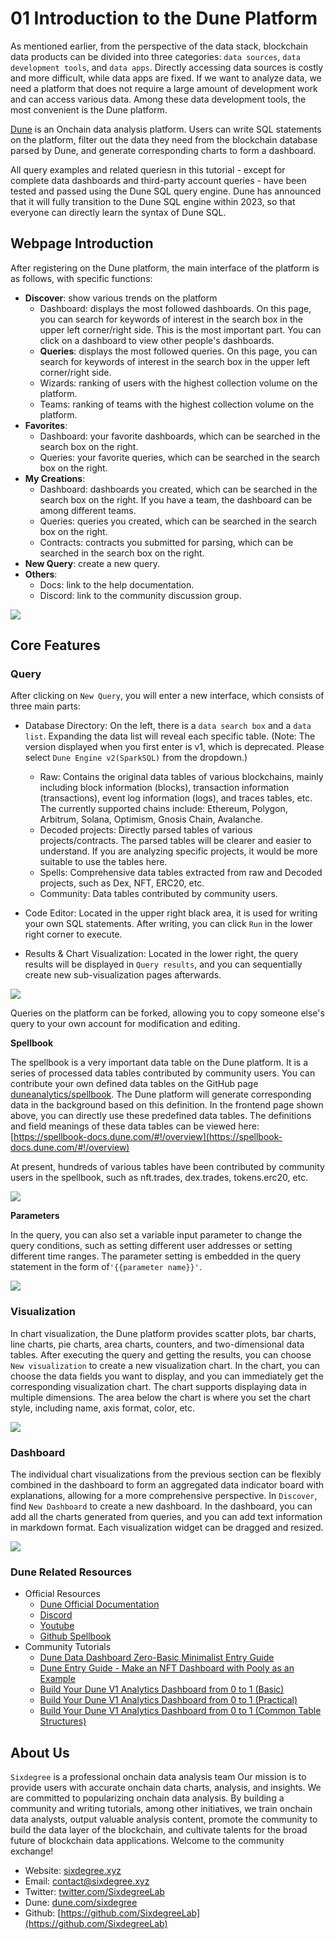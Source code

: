 # 01 Introduction to the Dune Platform #
As mentioned earlier, from the perspective of the data stack, 
blockchain data products can be divided into three categories: 
`data sources`, `data development tools`, and `data apps`. 
Directly accessing data sources is costly and more difficult, 
while data apps are fixed. If we want to analyze data, 
we need a platform that does not require a large amount of development work 
and can access various data. Among these data development tools, 
the most convenient is the Dune platform.

[Dune](https://dune.com/) is an Onchain data analysis platform. 
Users can write SQL statements on the platform, filter out the data they need 
from the blockchain database parsed by Dune, and generate corresponding charts 
to form a dashboard.

All query examples and related queriesn in this tutorial - except for complete data dashboards and third-party account queries - have been tested and passed using the Dune SQL query engine. Dune has announced that it will fully transition to the Dune SQL engine within 2023, so that everyone can directly learn the syntax of Dune SQL.

## Webpage Introduction

After registering on the Dune platform, the main interface of the platform is as follows,
with specific functions:

- **Discover**: show various trends on the platform
  - Dashboard: displays the most followed dashboards. 
    On this page, you can search for keywords of interest in the search box 
    in the upper left corner/right side. This is the most important part.
    You can click on a dashboard to view other people's dashboards.
  - **Queries**: displays the most followed queries. On this page, 
    you can search for keywords of interest in the search box in the 
    upper left corner/right side.
  - Wizards: ranking of users with the highest collection volume on the platform.
  - Teams: ranking of teams with the highest collection volume on the platform.
- **Favorites**:
  - Dashboard: your favorite dashboards, which can be searched in the search box 
    on the right.
  - Queries: your favorite queries, which can be searched in the search box on the right.
- **My Creations**:
  - Dashboard: dashboards you created, which can be searched in the search box 
    on the right. If you have a team, the dashboard can be among different teams.
  - Queries: queries you created, which can be searched in the search box on the right.
  - Contracts: contracts you submitted for parsing, which can be searched 
    in the search box on the right.
- **New Query**: create a new query.
- **Others**:
  - Docs: link to the help documentation.
  - Discord: link to the community discussion group.

![](img/ch01_main-page.png)

## Core Features

### Query

After clicking on `New Query`, you will enter a new interface, 
which consists of three main parts:

- Database Directory: On the left, there is a `data search box` and a `data list`.
  Expanding the data list will reveal each specific table. 
  (Note: The version displayed when you first enter is v1, which is deprecated. 
  Please select `Dune Engine v2(SparkSQL)` from the dropdown.)
  - Raw: Contains the original data tables of various blockchains, 
    mainly including block information (blocks), transaction information (transactions),
    event log information (logs), and traces tables, etc. 
    The currently supported chains include: Ethereum, Polygon, Arbitrum, Solana, Optimism,
    Gnosis Chain, Avalanche.
  - Decoded projects: Directly parsed tables of various projects/contracts. 
    The parsed tables will be clearer and easier to understand. 
    If you are analyzing specific projects, it would be more suitable to use the tables 
    here.
  - Spells: Comprehensive data tables extracted from raw and Decoded projects, 
    such as Dex, NFT, ERC20, etc.
  - Community: Data tables contributed by community users.

- Code Editor: Located in the upper right black area, 
  it is used for writing your own SQL statements. 
  After writing, you can click `Run` in the lower right corner to execute.
- Results & Chart Visualization: Located in the lower right, 
  the query results will be displayed in `Query results`, 
  and you can sequentially create new sub-visualization pages afterwards.

![](img/ch01_query-page.png)

Queries on the platform can be forked, allowing you to copy someone else's query 
to your own account for modification and editing.

**Spellbook**

The spellbook is a very important data table on the Dune platform. It is a series 
of processed data tables contributed by community users. You can contribute your 
own defined data tables on the GitHub 
page [duneanalytics/spellbook](https://github.com/duneanalytics/spellbook). 
The Dune platform will generate corresponding data in the background based on 
this definition. In the frontend page shown above, you can directly use these 
predefined data tables. The definitions and field meanings of these data tables 
can be viewed here: [https://spellbook-docs.dune.com/#!/overview](https://spellbook-docs.dune.com/#!/overview)

At present, hundreds of various tables have been contributed by community users 
in the spellbook, such as nft.trades, dex.trades, tokens.erc20, etc.

![](img/ch01_spellbook.png)

**Parameters**

In the query, you can also set a variable input parameter to change the query conditions,
such as setting different user addresses or setting different time ranges. 
The parameter setting is embedded in the query statement in the form of`'{{parameter name}}'`.

![](img/ch01_query-params.png)

### Visualization

In chart visualization, the Dune platform provides scatter plots, bar charts, 
line charts, pie charts, area charts, counters, and two-dimensional data tables. 
After executing the query and getting the results, you can choose `New visualization` 
to create a new visualization chart. In the chart, you can choose the data fields 
you want to display, and you can immediately get the corresponding visualization chart. 
The chart supports displaying data in multiple dimensions. 
The area below the chart is where you set the chart style, including name, axis format,
color, etc.

![](img/ch01_visualization.png)

### Dashboard

The individual chart visualizations from the previous section can be 
flexibly combined in the dashboard to form an aggregated data indicator board 
with explanations, allowing for a more comprehensive perspective. 
In `Discover`, find `New Dashboard` to create a new dashboard. 
In the dashboard, you can add all the charts generated from queries, 
and you can add text information in markdown format. 
Each visualization widget can be dragged and resized.

![](img/ch01_dashboard.png)

### Dune Related Resources
- Official Resources
  - [Dune Official Documentation](https://dune.com/docs/)
  - [Discord](https://discord.com/invite/ErrzwBz)
  - [Youtube](https://www.youtube.com/channel/UCPrm9d2hLd_YxSExH7oRyAg)
  - [Github Spellbook](https://github.com/duneanalytics/spellbook)
- Community Tutorials
  - [Dune Data Dashboard Zero-Basic Minimalist Entry Guide](https://twitter.com/gm365/status/1525013340459716608)
  - [Dune Entry Guide - Make an NFT Dashboard with Pooly as an Example](https://mirror.xyz/0xa741296A1E9DDc3D6Cf431B73C6225cFb5F6693a/iVzr5bGcGKKCzuvl902P05xo7fxc2qWfqfIHwmCXDI4)
  - [Build Your Dune V1 Analytics Dashboard from 0 to 1 (Basic)](https://mirror.xyz/0xbi.eth/6cbedGOx0GwZdvuxHeyTAgn333jaT34y-2qryvh8Fio)
  - [Build Your Dune V1 Analytics Dashboard from 0 to 1 (Practical)](https://mirror.xyz/0xbi.eth/603BIaKXn7s2_7A84oayY_Fn5XUPh6zDsv2OlQTdzCg)
  - [Build Your Dune V1 Analytics Dashboard from 0 to 1 (Common Table Structures)](https://mirror.xyz/0xbi.eth/uSr336PzXtqMuE_LPBewbJ1CHN2oUs40-TDET2rnkqU)


## About Us

`Sixdegree` is a professional onchain data analysis team Our mission is to provide users with accurate onchain data charts, analysis, and insights. We are committed to popularizing onchain data analysis. By building a community and writing tutorials, among other initiatives, we train onchain data analysts, output valuable analysis content, promote the community to build the data layer of the blockchain, and cultivate talents for the broad future of blockchain data applications. Welcome to the community exchange!

- Website: [sixdegree.xyz](https://sixdegree.xyz)
- Email: [contact@sixdegree.xyz](mailto:contact@sixdegree.xyz)
- Twitter: [twitter.com/SixdegreeLab](https://twitter.com/SixdegreeLab)
- Dune: [dune.com/sixdegree](https://dune.com/sixdegree)
- Github: [https://github.com/SixdegreeLab](https://github.com/SixdegreeLab)


